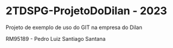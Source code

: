 # 2TDSPG-ProjetoDoDilan - 2023
Projeto de exemplo de uso do GIT na empresa do Dilan

RM95189 - Pedro Luiz Santiago Santana
